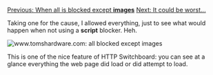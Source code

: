 [Previous: When all is blocked except **images**](Quick-tour-%232%3A-1-of-3) [Next: It could be worst...](Quick-tour-%232%3A-3-of-3)

Taking one for the cause, I allowed everything, just to see what would happen when not using a **script** blocker. Heh.

![www.tomshardware.com: all blocked except images](https://raw.github.com/gorhill/httpswitchboard/master/doc/img/quicktour-002-b.png)

This is one of the nice feature of HTTP Switchboard: you can see at a glance everything the web page did load or did attempt to load.